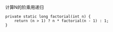 计算N的阶乘用递归

```
private static long factorial(int n) {
    return (n > 1) ? n * factorial(n - 1) : 1;
}
```